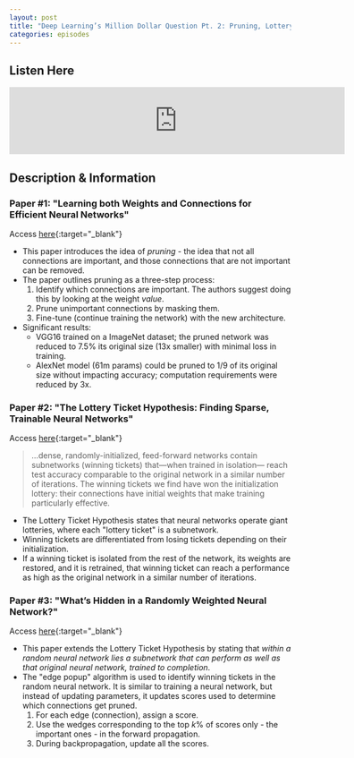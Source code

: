 ```yaml
---
layout: post
title: "Deep Learning’s Million Dollar Question Pt. 2: Pruning, Lottery Tickets, and High-Performance Random Networks | Ep. 2"
categories: episodes
---
```


## Listen Here
<html>
  <iframe src="https://anchor.fm/andre-ye/embed/episodes/Deep-Learnings-Million-Dollar-Question-Pt--2-Pruning--Lottery-Tickets--and-High-Performance-Random-Networks--Ep--2-eqlj2v" height="120px" width="600px" frameborder="0" scrolling="no"></iframe>
</html>

## Description & Information

### Paper #1: "Learning both Weights and Connections for Efficient Neural Networks"
Access [here](https://arxiv.org/pdf/1506.02626.pdf){:target="_blank"}
- This paper introduces the idea of *pruning* - the idea that not all connections are important, and those connections that are not important can be removed.
- The paper outlines pruning as a three-step process:
  1. Identify which connections are important. The authors suggest doing this by looking at the weight *value*.
  2. Prune unimportant connections by masking them.
  3. Fine-tune (continue training the network) with the new architecture.
- Significant results:
  - VGG16 trained on a ImageNet dataset; the pruned network was reduced to 7.5% its original size (13x smaller) with minimal loss in training.
  - AlexNet model (61m params) could be pruned to 1/9 of its original size without impacting accuracy; computation requirements were reduced by 3x.

### Paper #2: "The Lottery Ticket Hypothesis: Finding Sparse, Trainable Neural Networks"
Access [here](https://arxiv.org/pdf/1803.03635v4.pdf){:target="_blank"}
> ...dense, randomly-initialized, feed-forward networks contain subnetworks (winning tickets) that—when trained in isolation— reach test accuracy comparable to the original network in a similar number of iterations. The winning tickets we find have won the initialization lottery: their connections have initial weights that make training particularly effective.
- The Lottery Ticket Hypothesis states that neural networks operate giant lotteries, where each "lottery ticket" is a subnetwork.
- Winning tickets are differentiated from losing tickets depending on their initialization.
- If a winning ticket is isolated from the rest of the network, its weights are restored, and it is retrained, that winning ticket can reach a performance as high as the original network in a similar number of iterations.

### Paper #3: "What’s Hidden in a Randomly Weighted Neural Network?"
Access [here](https://arxiv.org/pdf/1911.13299.pdf){:target="_blank"}
- This paper extends the Lottery Ticket Hypothesis by stating that *within a random neural network lies a subnetwork that can perform as well as that original neural network, trained to completion*.
- The "edge popup" algorithm is used to identify winning tickets in the random neural network. It is similar to training a neural network, but instead of updating parameters, it updates scores used to determine which connections get pruned.
  1. For each edge (connection), assign a score.
  2. Use the wedges corresponding to the top *k*% of scores only - the important ones - in the forward propagation.
  3. During backpropagation, update all the scores.
